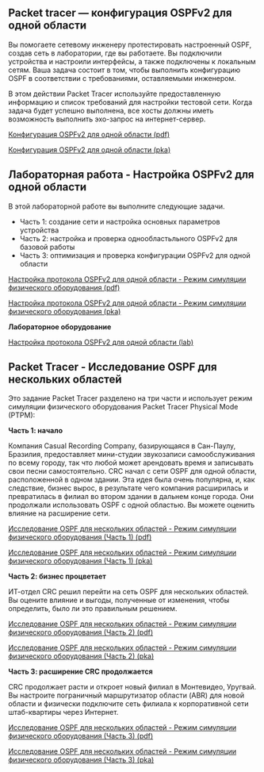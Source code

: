 <!-- 2.7.1 -->
## Packet tracer — конфигурация OSPFv2 для одной области 

Вы помогаете сетевому инженеру протестировать настроенный OSPF, создав сеть в лаборатории, где вы работаете. Вы подключили устройства и настроили интерфейсы, а также подключены к локальным сетям. Ваша задача состоит в том, чтобы выполнить конфигурацию OSPF в соответствии с требованиями, оставляемыми инженером.

В этом действии Packet Tracer используйте предоставленную информацию и список требований для настройки тестовой сети. Когда задача будет успешно выполнена, все хосты должны иметь возможность выполнить эхо-запрос на интернет-сервер.

[Конфигурация OSPFv2 для одной области (pdf)](./assets/2.7.1-packet-tracer---single-area-ospfv2-configuration_ru-RU.pdf)

[Конфигурация OSPFv2 для одной области (pka)](./assets/2.7.1-packet-tracer---single-area-ospfv2-configuration_ru-RU.pka)

<!-- 2.7.2 -->
## Лабораторная работа - Настройка OSPFv2 для одной области

В этой лабораторной работе вы выполните следующие задачи.

* Часть 1: создание сети и настройка основных параметров устройства
* Часть 2: настройка и проверка однообластьльного OSPFv2 для базовой работы
* Часть 3: оптимизация и проверка конфигурации OSPFv2 для одной области

[Настройка протокола OSPFv2 для одной области - Режим симуляции физического оборудования (pdf)](./assets/2.7.2-packet-tracer---configure-single-area-ospfv2---physical-mode_ru-RU.pdf)

[Настройка протокола OSPFv2 для одной области - Режим симуляции физического оборудования (pka)](./assets/2.7.2-packet-tracer---configure-single-area-ospfv2---physical-mode_ru-RU.pka)

**Лабораторное оборудование**

[Настройка протокола OSPFv2 для одной области (lab)](./assets/2.7.2-lab---configure-single-area-ospfv2_ru-RU.pdf)

<!-- 2.7.3 -->
## Packet Tracer - Исследование OSPF для нескольких областей 

Это задание Packet Tracer разделено на три части и использует режим симуляции физического оборудования Packet Tracer Physical Mode (PTPM): 

**Часть 1: начало**

Компания Casual Recording Company, базирующаяся в Сан-Паулу, Бразилия, предоставляет мини-студии звукозаписи самообслуживания по всему городу, так что любой может арендовать время и записывать свои песни самостоятельно. CRC начал с сети OSPF для одной области, расположенной в одном здании. Эта идея была очень популярна, и, как следствие, бизнес вырос, в результате чего компания расширилась и превратилась в филиал во втором здании в дальнем конце города. Они продолжали использовать OSPF с одной областью.  Вы можете оценить влияние на расширение сети.

[Исследование OSPF для нескольких областей - Режим симуляции физического оборудования (Часть 1) (pdf)](./assets/2.7.3-packet-tracer---multiarea-ospf-exploration---physical-mode--part-1-_ru-RU.pdf)

[Исследование OSPF для нескольких областей - Режим симуляции физического оборудования (Часть 1) (pka)](./assets/2.7.3-packet-tracer---multiarea-ospf-exploration---physical-mode--part-1-_ru-RU.pka)

**Часть 2: бизнес процветает**

ИТ-отдел CRC решил перейти на сеть OSPF для нескольких областей. Вы оцените влияние и выгоды, полученные от изменения, чтобы определить, было ли это правильным решением.

[Исследование OSPF для нескольких областей - Режим симуляции физического оборудования (Часть 2) (pdf)](./assets/2.7.3-packet-tracer---multiarea-ospf-exploration---physical-mode--part-2-_ru-RU.pdf)

[Исследование OSPF для нескольких областей - Режим симуляции физического оборудования (Часть 2) (pka)](./assets/2.7.3-packet-tracer---multiarea-ospf-exploration---physical-mode--part-2-_ru-RU.pka)

**Часть 3: расширение CRC продолжается**

CRC продолжает расти и откроет новый филиал в Монтевидео, Уругвай. Вы настроите пограничный маршрутизатор области (ABR) для новой области и физически подключите сеть филиала к корпоративной сети штаб-квартиры через Интернет.

[Исследование OSPF для нескольких областей - Режим симуляции физического оборудования (Часть 3) (pdf)](./assets/2.7.3-packet-tracer---multiarea-ospf-exploration---physical-mode--part-3-_ru-RU.pdf)

[Исследование OSPF для нескольких областей - Режим симуляции физического оборудования (Часть 3) (pka)](./assets/2.7.3-packet-tracer---multiarea-ospf-exploration---physical-mode--part-3-_ru-RU.pka)
<!-- 2.7.5 -->
<!-- quiz -->

